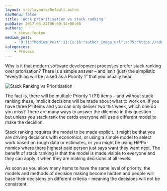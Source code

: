 ```yaml
---
layout: src/layouts/Default.astro
navMenu: false
title: 'Work prioritisation vs stack ranking'
pubDate: 2017-03-24T06:00:14+00:00
authors:
    - steve-fenton
medium_post:
    - 'O:11:"Medium_Post":11:{s:16:"author_image_url";s:75:"https://cdn-images-1.medium.com/fit/c/400/400/1*eXkhfEuF41g5W_xnc_ydLA.jpeg";s:10:"author_url";s:38:"https://medium.com/@steve.fenton.co.uk";s:11:"byline_name";N;s:12:"byline_email";N;s:10:"cross_link";s:3:"yes";s:2:"id";s:12:"80c95340c138";s:21:"follower_notification";s:3:"yes";s:7:"license";s:19:"all-rights-reserved";s:14:"publication_id";s:2:"-1";s:6:"status";s:5:"draft";s:3:"url";s:51:"https://medium.com/@steve.fenton.co.uk/80c95340c138";}'
categories:
    - Process
---
```


Why is it that modern software development processes prefer stack ranking over priorisation? There is a simple answer – and isn’t (just) the simplistic “everything will be raised as a Priority 1” that you usually hear.

![Stack Ranking vs Prioritisation](/img/2017/03/stack-ranking-vs-prioritisation.jpg)

The fact is, there will be multiple Priority 1 (P1) items – and without stack ranking these, implicit decisions will be made about what to work on. If you have three P1 items and you can only deliver two this week, which one do you miss? There are many ways to answer the dilemma in this question – but unless you stack rank the cards everyone will use a different model to make the decision.

Stack ranking requires the model to be made explicit. It might be that you are driving decisions with economics, or using a simple model to select work based on rough data or estimates, or you might be using HiPPo-nomics where there highest paid person just says want they want next. The benefit of stack ranking is that the model is made visible to everyone and they can apply it when they are making decisions at all levels.

As soon as you allow many items to have the same level of priority, the models and methods of decision making become hidden and people will base their decisions on different criteria – meaning the decisions will not be consistent.